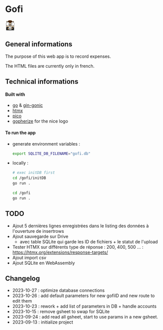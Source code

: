 # Gofi
![Gopher](/img/favicon.png)

## General informations
The purpose of this web app is to record expenses.

The HTML files are currently only in french.


## Technical informations

#### Built with 
- [go](https://go.dev/) & [gin-gonic](https://gin-gonic.com/)
- [htmx](https://htmx.org/)
- [pico](https://picocss.com/)
- [gopherize](https://gopherize.me/) for the nice logo


#### To run the app
- generate environment variables :
    ```bash
    export SQLITE_DB_FILENAME="gofi.db"
    ```
- locally :
    ```bash
    # exec initDB first
    cd /gofi/initDB
    go run .
    ```
    ```bash
    cd /gofi
    go run .
    ```

## TODO
- Ajout 5 dernières lignes enregistrées dans le listing des données à l'ouverture de insertrows
- Ajout sauvegarde sur Drive
    - avec table SQLite qui garde les ID de fichiers + le statut de l'upload
- Tester HTMX sur différents type de réponse : 200, 400, 500 ... : https://htmx.org/extensions/response-targets/ 
- Ajout import csv
- Ajout SQLite en WebAssembly


## Changelog
- 2023-10-27 : optimize database connections
- 2023-10-26 : add default parameters for new gofiID and new route to edit them
- 2023-10-23 : rework + add list of parameters in DB + handle accounts
- 2023-10-15 : remove gsheet to swap for SQLite
- 2023-09-24 : add read all gsheet, start to use params in a new gsheet.
- 2023-09-13 : initialize project